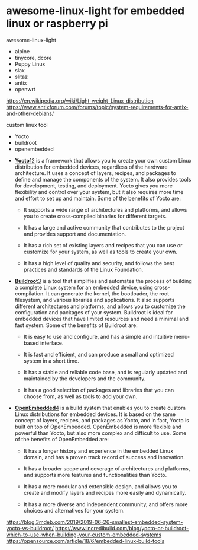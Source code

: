 # awesome-linux-light for embedded linux or raspberry pi
awesome-linux-light
- alpine
- tinycore, dcore
- Puppy Linux
- slax
- slitaz
- antix
- openwrt


https://en.wikipedia.org/wiki/Light-weight_Linux_distribution
https://www.antixforum.com/forums/topic/system-requirements-for-antix-and-other-debians/

custom linux tool
- Yocto
- buildroot
- openembedded

*   [**Yocto**](https://www.incredibuild.com/blog/yocto-or-buildroot-which-to-use-when-building-your-custom-embedded-systems)[1](https://www.incredibuild.com/blog/yocto-or-buildroot-which-to-use-when-building-your-custom-embedded-systems)[2](https://opensource.com/article/18/6/embedded-linux-build-tools) is a framework that allows you to create your own custom Linux distribution for embedded devices, regardless of the hardware architecture. It uses a concept of layers, recipes, and packages to define and manage the components of the system. It also provides tools for development, testing, and deployment. Yocto gives you more flexibility and control over your system, but it also requires more time and effort to set up and maintain. Some of the benefits of Yocto are:
    
    *   It supports a wide range of architectures and platforms, and allows you to create cross-compiled binaries for different targets.
        
    *   It has a large and active community that contributes to the project and provides support and documentation.
        
    *   It has a rich set of existing layers and recipes that you can use or customize for your system, as well as tools to create your own.
        
    *   It has a high level of quality and security, and follows the best practices and standards of the Linux Foundation.
        
*   [**Buildroot**](https://blog.3mdeb.com/2019/2019-06-26-smallest-embedded-system-yocto-vs-buildroot/)[3](https://blog.3mdeb.com/2019/2019-06-26-smallest-embedded-system-yocto-vs-buildroot/) is a tool that simplifies and automates the process of building a complete Linux system for an embedded device, using cross-compilation. It can generate the kernel, the bootloader, the root filesystem, and various libraries and applications. It also supports different architectures and platforms, and allows you to customize the configuration and packages of your system. Buildroot is ideal for embedded devices that have limited resources and need a minimal and fast system. Some of the benefits of Buildroot are:
    
    *   It is easy to use and configure, and has a simple and intuitive menu-based interface.
        
    *   It is fast and efficient, and can produce a small and optimized system in a short time.
        
    *   It has a stable and reliable code base, and is regularly updated and maintained by the developers and the community.
        
    *   It has a good selection of packages and libraries that you can choose from, as well as tools to add your own.
        
*   [**OpenEmbedded**](https://bootlin.com/pub/conferences/2016/elc/belloni-petazzoni-buildroot-oe/belloni-petazzoni-buildroot-oe.pdf)[4](https://bootlin.com/pub/conferences/2016/elc/belloni-petazzoni-buildroot-oe/belloni-petazzoni-buildroot-oe.pdf) is a build system that enables you to create custom Linux distributions for embedded devices. It is based on the same concept of layers, recipes, and packages as Yocto, and in fact, Yocto is built on top of OpenEmbedded. OpenEmbedded is more flexible and powerful than Yocto, but also more complex and difficult to use. Some of the benefits of OpenEmbedded are:
    
    *   It has a longer history and experience in the embedded Linux domain, and has a proven track record of success and innovation.
        
    *   It has a broader scope and coverage of architectures and platforms, and supports more features and functionalities than Yocto.
        
    *   It has a more modular and extensible design, and allows you to create and modify layers and recipes more easily and dynamically.
        
    *   It has a more diverse and independent community, and offers more choices and alternatives for your system.

https://blog.3mdeb.com/2019/2019-06-26-smallest-embedded-system-yocto-vs-buildroot/
https://www.incredibuild.com/blog/yocto-or-buildroot-which-to-use-when-building-your-custom-embedded-systems
https://opensource.com/article/18/6/embedded-linux-build-tools
